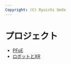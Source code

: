 ```yaml
---
Copyright: (C) Ryuichi Ueda
---
```


# プロジェクト

* [PFoE](/?page=kaken_project_2017)
* [ロボットとXR](/?page=robot_ar)
